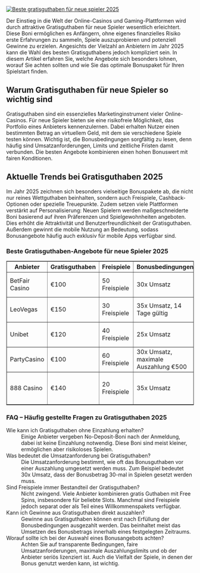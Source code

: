 [![Beste gratisguthaben für neue spieler 2025](https://123-caf.pages.dev/gitsignup.png)](https://vrmoo.ru/Bt82HjjY)

<div>     <p>Der Einstieg in die Welt der Online-Casinos und Gaming-Plattformen wird durch attraktive Gratisguthaben für neue Spieler wesentlich erleichtert. Diese Boni ermöglichen es Anfängern, ohne eigenes finanzielles Risiko erste Erfahrungen zu sammeln, Spiele auszuprobieren und potenziell Gewinne zu erzielen. Angesichts der Vielzahl an Anbietern im Jahr 2025 kann die Wahl des besten Gratisguthabens jedoch kompliziert sein. In diesem Artikel erfahren Sie, welche Angebote sich besonders lohnen, worauf Sie achten sollten und wie Sie das optimale Bonuspaket für Ihren Spielstart finden.</p>    <h2>Warum Gratisguthaben für neue Spieler so wichtig sind</h2>   <p>Gratisguthaben sind ein essenzielles Marketinginstrument vieler Online-Casinos. Für neue Spieler bieten sie eine risikofreie Möglichkeit, das Portfolio eines Anbieters kennenzulernen. Dabei erhalten Nutzer einen bestimmten Betrag an virtuellem Geld, mit dem sie verschiedene Spiele testen können. Wichtig ist, die Bonusbedingungen sorgfältig zu lesen, denn häufig sind Umsatzanforderungen, Limits und zeitliche Fristen damit verbunden. Die besten Angebote kombinieren einen hohen Bonuswert mit fairen Konditionen.</p>    <h2>Aktuelle Trends bei Gratisguthaben 2025</h2>   <p>Im Jahr 2025 zeichnen sich besonders vielseitige Bonuspakete ab, die nicht nur reines Wettguthaben beinhalten, sondern auch Freispiele, Cashback-Optionen oder spezielle Treuepunkte. Zudem setzen viele Plattformen verstärkt auf Personalisierung: Neuen Spielern werden maßgeschneiderte Boni basierend auf ihren Präferenzen und Spielgewohnheiten angeboten. Dies erhöht die Attraktivität und Benutzerfreundlichkeit der Gratisguthaben. Außerdem gewinnt die mobile Nutzung an Bedeutung, sodass Bonusangebote häufig auch exklusiv für mobile Apps verfügbar sind.</p>    <h3>Beste Gratisguthaben-Angebote für neue Spieler 2025</h3>   <table border="1" cellpadding="8" cellspacing="0" style="border-collapse: collapse; width: 100%;">     <thead>       <tr>         <th>Anbieter</th>         <th>Gratisguthaben</th>         <th>Freispiele</th>         <th>Bonusbedingungen</th>         <th>Besonderheiten</th>       </tr>     </thead>     <tbody>       <tr>         <td>BetFair Casino</td>         <td>€100</td>         <td>50 Freispiele</td>         <td>30x Umsatz</td>         <td>Cashback auf Verluste, Mobile Bonus</td>       </tr>       <tr>         <td>LeoVegas</td>         <td>€150</td>         <td>30 Freispiele</td>         <td>35x Umsatz, 14 Tage gültig</td>         <td>VIP-Programm, schnelle Auszahlungen</td>       </tr>       <tr>         <td>Unibet</td>         <td>€120</td>         <td>40 Freispiele</td>         <td>25x Umsatz</td>         <td>Live-Casino exklusiv für Bonusnehmer</td>       </tr>       <tr>         <td>PartyCasino</td>         <td>€100</td>         <td>60 Freispiele</td>         <td>30x Umsatz, maximale Auszahlung €500</td>         <td>Regelmäßige Turniere mit Bonuspreisen</td>       </tr>       <tr>         <td>888 Casino</td>         <td>€140</td>         <td>20 Freispiele</td>         <td>35x Umsatz</td>         <td>Breites Spielangebot, attraktive Prämien</td>       </tr>     </tbody>   </table>    <h3>FAQ – Häufig gestellte Fragen zu Gratisguthaben 2025</h3>   <dl>     <dt>Wie kann ich Gratisguthaben ohne Einzahlung erhalten?</dt>     <dd>Einige Anbieter vergeben No-Deposit-Boni nach der Anmeldung, dabei ist keine Einzahlung notwendig. Diese Boni sind meist kleiner, ermöglichen aber risikoloses Spielen.</dd>      <dt>Was bedeutet die Umsatzanforderung bei Gratisguthaben?</dt>     <dd>Die Umsatzanforderung bestimmt, wie oft das Bonusguthaben vor einer Auszahlung umgesetzt werden muss. Zum Beispiel bedeutet 30x Umsatz, dass der Bonusbetrag 30-mal in Spielen gesetzt werden muss.</dd>      <dt>Sind Freispiele immer Bestandteil der Gratisguthaben?</dt>     <dd>Nicht zwingend. Viele Anbieter kombinieren gratis Guthaben mit Free Spins, insbesondere für beliebte Slots. Manchmal sind Freispiele jedoch separat oder als Teil eines Willkommenspakets verfügbar.</dd>      <dt>Kann ich Gewinne aus Gratisguthaben direkt auszahlen?</dt>     <dd>Gewinne aus Gratisguthaben können erst nach Erfüllung der Bonusbedingungen ausgezahlt werden. Das beinhaltet meist das Umsetzen des Bonusbetrags innerhalb eines festgelegten Zeitraums.</dd>      <dt>Worauf sollte ich bei der Auswahl eines Bonusangebots achten?</dt>     <dd>Achten Sie auf transparente Bedingungen, faire Umsatzanforderungen, maximale Auszahlungslimits und ob der Anbieter seriös lizenziert ist. Auch die Vielfalt der Spiele, in denen der Bonus genutzt werden kann, ist wichtig.</dd>   </dl> </div>